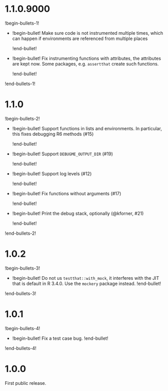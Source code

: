 # 1.1.0.9000

!begin-bullets-1!

-   !begin-bullet!
    Make sure code is not instrumented multiple times, which can happen
    if environments are referenced from multiple places

    !end-bullet!
-   !begin-bullet!
    Fix instrumenting functions with attributes, the attributes are kept
    now. Some packages, e.g. `assertthat` create such functions.

    !end-bullet!

!end-bullets-1!

# 1.1.0

!begin-bullets-2!

-   !begin-bullet!
    Support functions in lists and environments. In particular, this
    fixes debugging R6 methods (#15)

    !end-bullet!
-   !begin-bullet!
    Support `DEBUGME_OUTPUT_DIR` (#19)

    !end-bullet!
-   !begin-bullet!
    Support log levels (#12)

    !end-bullet!
-   !begin-bullet!
    Fix functions without arguments (#17)

    !end-bullet!
-   !begin-bullet!
    Print the debug stack, optionally (@kforner, #21)

    !end-bullet!

!end-bullets-2!

# 1.0.2

!begin-bullets-3!

-   !begin-bullet!
    Do not us `testthat::with_mock`, it interferes with the JIT that is
    default in R 3.4.0. Use the `mockery` package instead.
    !end-bullet!

!end-bullets-3!

# 1.0.1

!begin-bullets-4!

-   !begin-bullet!
    Fix a test case bug.
    !end-bullet!

!end-bullets-4!

# 1.0.0

First public release.
